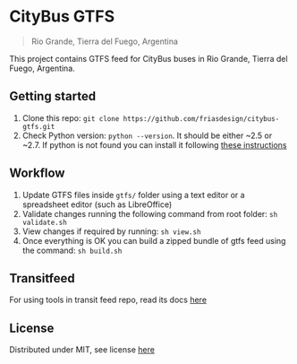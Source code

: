 # CityBus GTFS
> Rio Grande, Tierra del Fuego, Argentina

This project contains GTFS feed for CityBus buses in Rio Grande, Tierra del Fuego, Argentina.

## Getting started

1. Clone this repo: `git clone https://github.com/friasdesign/citybus-gtfs.git`
2. Check Python version: `python --version`. It should be either ~2.5 or ~2.7. If python is not found you can install it following [these instructions](https://www.python.org/downloads/)

## Workflow

1. Update GTFS files inside `gtfs/` folder using a text editor or a spreadsheet editor (such as LibreOffice)
2. Validate changes running the following command from root folder: `sh validate.sh`
3. View changes if required by running: `sh view.sh`
4. Once everything is OK you can build a zipped bundle of gtfs feed using the command: `sh build.sh`

## Transitfeed

For using tools in transit feed repo, read its docs [here](https://github.com/google/transitfeed/wiki)

## License

Distributed under MIT, see license [here](LICENSE)
